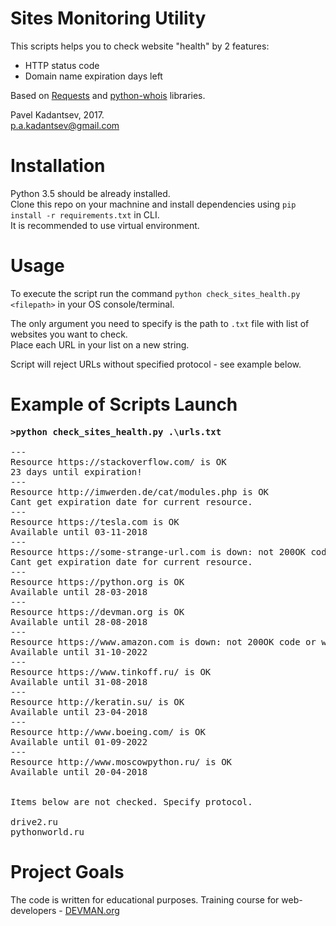 # Sites Monitoring Utility

This scripts helps you to check website "health" by 2 features:
- HTTP status code 
- Domain name expiration days left

Based on [Requests](https://docs.python-requests.org/en/master) and [python-whois](https://pypi.python.org/pypi/python-whois) libraries.

Pavel Kadantsev, 2017. <br/>
p.a.kadantsev@gmail.com


# Installation

Python 3.5 should be already installed. <br />
Clone this repo on your machnine and install dependencies using ```pip install -r requirements.txt``` in CLI. <br />
It is recommended to use virtual environment.


# Usage

To execute the script run the command ```python check_sites_health.py <filepath>``` in your OS console/terminal.

The only argument you need to specify is the path to ```.txt``` file with list of websites you want to check. <br />
Place each URL in your list on a new string.

Script will reject URLs without specified protocol - see example below.

# Example of Scripts Launch

<pre>
<b>>python check_sites_health.py .\urls.txt</b>

---
Resource https://stackoverflow.com/ is OK
23 days until expiration!
---
Resource http://imwerden.de/cat/modules.php is OK
Cant get expiration date for current resource.
---
Resource https://tesla.com is OK
Available until 03-11-2018
---
Resource https://some-strange-url.com is down: not 200OK code or wrong URL
Cant get expiration date for current resource.
---
Resource https://python.org is OK
Available until 28-03-2018
---
Resource https://devman.org is OK
Available until 28-08-2018
---
Resource https://www.amazon.com is down: not 200OK code or wrong URL
Available until 31-10-2022
---
Resource https://www.tinkoff.ru/ is OK
Available until 31-08-2018
---
Resource http://keratin.su/ is OK
Available until 23-04-2018
---
Resource http://www.boeing.com/ is OK
Available until 01-09-2022
---
Resource http://www.moscowpython.ru/ is OK
Available until 20-04-2018


Items below are not checked. Specify protocol.

drive2.ru
pythonworld.ru
</pre>


# Project Goals

The code is written for educational purposes. Training course for web-developers - [DEVMAN.org](https://devman.org)
